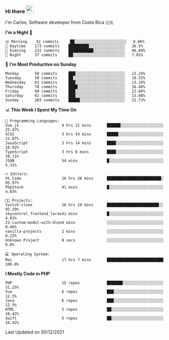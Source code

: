### Hi there <img src="https://media.giphy.com/media/hvRJCLFzcasrR4ia7z/giphy.gif" width="25px">

I'm Carlos, Software developer from Costa Rica 🇨🇷

<!--START_SECTION:waka-->
**I'm a Night 🦉** 

```text
🌞 Morning    42 commits     ██░░░░░░░░░░░░░░░░░░░░░░░   8.86% 
🌆 Daytime    173 commits    █████████░░░░░░░░░░░░░░░░   36.5% 
🌃 Evening    222 commits    ███████████░░░░░░░░░░░░░░   46.84% 
🌙 Night      37 commits     ██░░░░░░░░░░░░░░░░░░░░░░░   7.81%

```
📅 **I'm Most Productive on Sunday** 

```text
Monday       58 commits     ███░░░░░░░░░░░░░░░░░░░░░░   12.24% 
Tuesday      50 commits     ██░░░░░░░░░░░░░░░░░░░░░░░   10.55% 
Wednesday    63 commits     ███░░░░░░░░░░░░░░░░░░░░░░   13.29% 
Thursday     78 commits     ████░░░░░░░░░░░░░░░░░░░░░   16.46% 
Friday       60 commits     ███░░░░░░░░░░░░░░░░░░░░░░   12.66% 
Saturday     62 commits     ███░░░░░░░░░░░░░░░░░░░░░░   13.08% 
Sunday       103 commits    █████░░░░░░░░░░░░░░░░░░░░   21.73%

```


📊 **This Week I Spent My Time On** 

```text
💬 Programming Languages: 
Vue.js                   4 hrs 21 mins       ██████░░░░░░░░░░░░░░░░░░░   25.47% 
SCSS                     3 hrs 54 mins       █████░░░░░░░░░░░░░░░░░░░░   22.87% 
JavaScript               3 hrs 14 mins       ████░░░░░░░░░░░░░░░░░░░░░   18.92% 
TypeScript               3 hrs 6 mins        ████░░░░░░░░░░░░░░░░░░░░░   18.11% 
JSON                     54 mins             █░░░░░░░░░░░░░░░░░░░░░░░░   5.31%

🔥 Editors: 
VS Code                  16 hrs 26 mins      ████████████████████████░   95.97% 
PhpStorm                 41 mins             █░░░░░░░░░░░░░░░░░░░░░░░░   4.03%

🐱‍💻 Projects: 
twitch-clone             16 hrs 19 mins      ███████████████████████░░   95.29% 
skycontrol_frontend_larav41 mins             █░░░░░░░░░░░░░░░░░░░░░░░░   4.03% 
22-custom-model-with-blen4 mins              ░░░░░░░░░░░░░░░░░░░░░░░░░   0.46% 
vanilla-projects         2 mins              ░░░░░░░░░░░░░░░░░░░░░░░░░   0.22% 
Unknown Project          0 secs              ░░░░░░░░░░░░░░░░░░░░░░░░░   0.0%

💻 Operating System: 
Mac                      17 hrs 7 mins       █████████████████████████   100.0%

```

**I Mostly Code in PHP** 

```text
PHP                      15 repos            ███████░░░░░░░░░░░░░░░░░░   31.25% 
Vue                      6 repos             ███░░░░░░░░░░░░░░░░░░░░░░   12.5% 
Java                     6 repos             ███░░░░░░░░░░░░░░░░░░░░░░   12.5% 
HTML                     5 repos             ██░░░░░░░░░░░░░░░░░░░░░░░   10.42% 
Swift                    5 repos             ██░░░░░░░░░░░░░░░░░░░░░░░   10.42%

```



 Last Updated on 30/12/2021
<!--END_SECTION:waka-->
